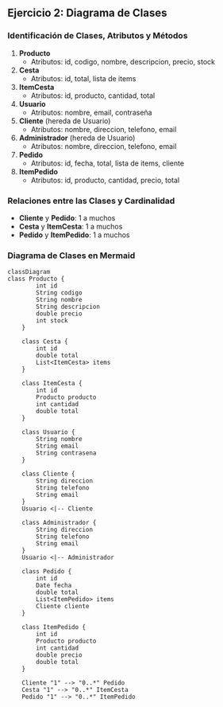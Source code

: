 ## Ejercicio 2: Diagrama de Clases

### Identificación de Clases, Atributos y Métodos

1. **Producto**
   - Atributos: id, codigo, nombre, descripcion, precio, stock
2. **Cesta**
   - Atributos: id, total, lista de items
3. **ItemCesta**
   - Atributos: id, producto, cantidad, total
4. **Usuario**
   - Atributos: nombre, email, contraseña
5. **Cliente** (hereda de Usuario)
   - Atributos: nombre, direccion, telefono, email
6. **Administrador** (hereda de Usuario)
   - Atributos: nombre, direccion, telefono, email
7. **Pedido**
   - Atributos: id, fecha, total, lista de items, cliente
8. **ItemPedido**
   - Atributos: id, producto, cantidad, precio, total

### Relaciones entre las Clases y Cardinalidad

- **Cliente** y **Pedido**: 1 a muchos
- **Cesta** y **ItemCesta**: 1 a muchos
- **Pedido** y **ItemPedido**: 1 a muchos

### Diagrama de Clases en Mermaid
```mermaid
classDiagram
class Producto {
        int id
        String codigo
        String nombre
        String descripcion
        double precio
        int stock
    }
    
    class Cesta {
        int id
        double total
        List<ItemCesta> items
    }
    
    class ItemCesta {
        int id
        Producto producto
        int cantidad
        double total
    }
    
    class Usuario {
        String nombre
        String email
        String contrasena
    }
    
    class Cliente {
        String direccion
        String telefono
        String email
    }
    Usuario <|-- Cliente
    
    class Administrador {
        String direccion
        String telefono
        String email
    }
    Usuario <|-- Administrador
    
    class Pedido {
        int id
        Date fecha
        double total
        List<ItemPedido> items
        Cliente cliente
    }
    
    class ItemPedido {
        int id
        Producto producto
        int cantidad
        double precio
        double total
    }
    
    Cliente "1" --> "0..*" Pedido
    Cesta "1" --> "0..*" ItemCesta
    Pedido "1" --> "0..*" ItemPedido

```
